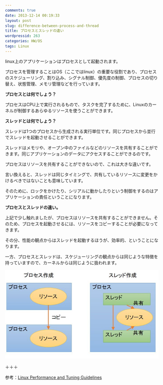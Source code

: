 ```yaml
---
comments: true
date: 2013-12-14 00:19:33
layout: post
slug: difference-between-process-and-thread
title: プロセスとスレッドの違い
wordpressid: 263
categories: HW/OS
tags: Linux
---
```


linux上のアプリケーションはプロセスとして起動されます。

プロセスを管理することはOS（ここではlinux）の重要な役割であり、プロセスのスケジューリング、割り込み、シグナル制御、優先度の制御、プロセスの切り替え、状態管理、メモリ管理などを行っています。


**プロセスとは何でしょう？**

プロセスはCPU上で実行されるもので、タスクを完了するために、Linuxのカーネルが制御するあらゆるリソースを使うことができます。


**スレッドとは何でしょう？**

スレッドは1つのプロセスから生成される実行単位です。同じプロセスから並行でスレッドを起動させることができます。

スレッドはメモリや、オープン中のファイルなどのリソースを共有することができます。同じアプリケーションのデータにアクセスすることができるのです。

プロセスはリソースを共有することができないので、これは大きな違いです。

言い換えると、スレッドは同じタイミングで、共有しているリソースに変更をかけるべきではないことも意味しています。

そのために、ロックをかけたり、シリアルに動かしたりという制御をするのはアプリケーションの責任ということになります。

<!--more-->


**プロセスとスレッドの違い。**

上記で少し触れましたが、プロセスはリソースを共有することができません。そのため、プロセスを起動させるには、リソースをコピーすることが必要になってきます。

その分、性能の観点からはスレッドを起動するほうが、効率的、ということになります。

一方、プロセスとスレッドは、スケジューリングの観点からは同じような特徴を持っていますので、カーネルからは同じように扱われます。

[![process-thread](/images/2013-12-process-thread_mini.jpg)](/images/2013-12-process-thread_mini.jpg)

＋＋＋

参考：[Linux Performance and Tuning Guidelines](http://www.redbooks.ibm.com/redpapers/pdfs/redp4285.pdf)

